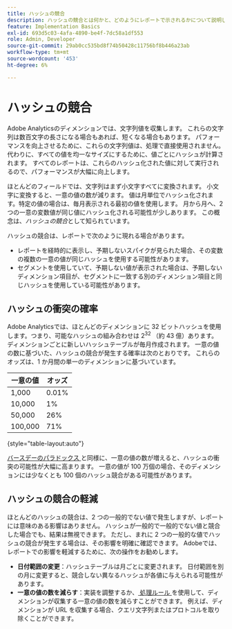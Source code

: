 ```yaml
---
title: ハッシュの競合
description: ハッシュの競合とは何かと、どのようにレポートで示されるかについて説明します。
feature: Implementation Basics
exl-id: 693d5c03-4afa-4890-be4f-7dc58a1df553
role: Admin, Developer
source-git-commit: 29ab0cc535bd8f74b50428c11756bf8b446a23ab
workflow-type: tm+mt
source-wordcount: '453'
ht-degree: 6%

---
```


# ハッシュの競合

Adobe Analyticsのディメンションでは、文字列値を収集します。 これらの文字列は数百文字の長さになる場合もあれば、短くなる場合もあります。 パフォーマンスを向上させるために、これらの文字列値は、処理で直接使用されません。 代わりに、すべての値を均一なサイズにするために、値ごとにハッシュが計算されます。 すべてのレポートは、これらのハッシュ化された値に対して実行されるので、パフォーマンスが大幅に向上します。

ほとんどのフィールドでは、文字列はまず小文字すべてに変換されます。 小文字に変換すると、一意の値の数が減ります。 値は月単位でハッシュ化されます。特定の値の場合は、毎月表示される最初の値を使用します。 月から月へ、2 つの一意の変数値が同じ値にハッシュ化される可能性が少しあります。 この概念は、*ハッシュの競合*&#x200B;として知られています。

ハッシュの競合は、レポートで次のように現れる場合があります。

* レポートを経時的に表示し、予期しないスパイクが見られた場合、その変数の複数の一意の値が同じハッシュを使用する可能性があります。
* セグメントを使用していて、予期しない値が表示された場合は、予期しないディメンション項目が、セグメントに一致する別のディメンション項目と同じハッシュを使用している可能性があります。

## ハッシュの衝突の確率

Adobe Analyticsでは、ほとんどのディメンションに 32 ビットハッシュを使用します。つまり、可能なハッシュの組み合わせは 2<sup>32</sup> （約 43 億）あります。 ディメンションごとに新しいハッシュテーブルが毎月作成されます。 一意の値の数に基づいた、ハッシュの競合が発生する確率は次のとおりです。 これらのオッズは、1 か月間の単一のディメンションに基づいています。

| 一意の値 | オッズ |
| --- | --- |
| 1,000 | 0.01% |
| 10,000 | 1% |
| 50,000 | 26% |
| 100,000 | 71% |

{style="table-layout:auto"}

[ バースデーのパラドックス ](https://en.wikipedia.org/wiki/Birthday_problem) と同様に、一意の値の数が増えると、ハッシュの衝突の可能性が大幅に高まります。 一意の値が 100 万個の場合、そのディメンションには少なくとも 100 個のハッシュ競合がある可能性があります。

## ハッシュの競合の軽減

ほとんどのハッシュの競合は、2 つの一般的でない値で発生しますが、レポートには意味のある影響はありません。 ハッシュが一般的で一般的でない値と競合した場合でも、結果は無視できます。 ただし、まれに 2 つの一般的な値でハッシュの競合が発生する場合は、その影響を明確に確認できます。 Adobeでは、レポートでの影響を軽減するために、次の操作をお勧めします。

* **日付範囲の変更**：ハッシュテーブルは月ごとに変更されます。 日付範囲を別の月に変更すると、競合しない異なるハッシュが各値に与えられる可能性があります。
* **一意の値の数を減らす**：実装を調整するか、[ 処理ルール ](/help/admin/admin/c-manage-report-suites/c-edit-report-suites/general/c-processing-rules/processing-rules.md) を使用して、ディメンションが収集する一意の値の数を減らすことができます。 例えば、ディメンションが URL を収集する場合、クエリ文字列またはプロトコルを取り除くことができます。

<!-- https://wiki.corp.adobe.com/pages/viewpage.action?spaceKey=OmniArch&title=Uniques -->
